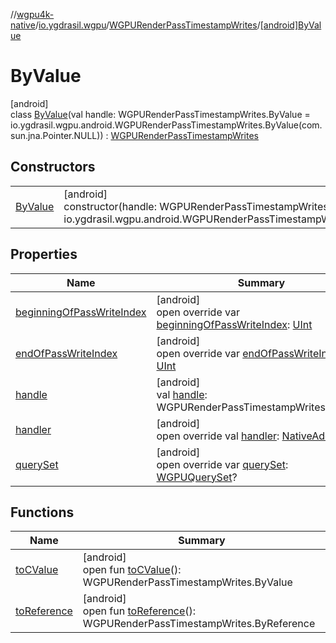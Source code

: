 //[wgpu4k-native](../../../../index.md)/[io.ygdrasil.wgpu](../../index.md)/[WGPURenderPassTimestampWrites](../index.md)/[[android]ByValue](index.md)

# ByValue

[android]\
class [ByValue](index.md)(val handle: WGPURenderPassTimestampWrites.ByValue = io.ygdrasil.wgpu.android.WGPURenderPassTimestampWrites.ByValue(com.sun.jna.Pointer.NULL)) : [WGPURenderPassTimestampWrites](../index.md)

## Constructors

| | |
|---|---|
| [ByValue](-by-value.md) | [android]<br>constructor(handle: WGPURenderPassTimestampWrites.ByValue = io.ygdrasil.wgpu.android.WGPURenderPassTimestampWrites.ByValue(com.sun.jna.Pointer.NULL)) |

## Properties

| Name | Summary |
|---|---|
| [beginningOfPassWriteIndex](beginning-of-pass-write-index.md) | [android]<br>open override var [beginningOfPassWriteIndex](beginning-of-pass-write-index.md): [UInt](https://kotlinlang.org/api/core/kotlin-stdlib/kotlin/-u-int/index.html) |
| [endOfPassWriteIndex](end-of-pass-write-index.md) | [android]<br>open override var [endOfPassWriteIndex](end-of-pass-write-index.md): [UInt](https://kotlinlang.org/api/core/kotlin-stdlib/kotlin/-u-int/index.html) |
| [handle](handle.md) | [android]<br>val [handle](handle.md): WGPURenderPassTimestampWrites.ByValue |
| [handler](handler.md) | [android]<br>open override val [handler](handler.md): [NativeAddress](../../../ffi/-native-address/index.md) |
| [querySet](query-set.md) | [android]<br>open override var [querySet](query-set.md): [WGPUQuerySet](../../-w-g-p-u-query-set/index.md)? |

## Functions

| Name | Summary |
|---|---|
| [toCValue](../[android]to-c-value.md) | [android]<br>open fun [toCValue](../[android]to-c-value.md)(): WGPURenderPassTimestampWrites.ByValue |
| [toReference](../to-reference.md) | [android]<br>open fun [toReference](../to-reference.md)(): WGPURenderPassTimestampWrites.ByReference |